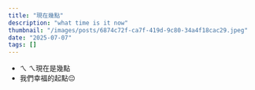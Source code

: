 ```yaml
---
title: "現在幾點"
description: "what time is it now"
thumbnail: "/images/posts/6874c72f-ca7f-419d-9c80-34a4f18cac29.jpeg"
date: "2025-07-07"
tags: []
---
```

- ㄟ ㄟ現在是幾點
- 我們幸福的起點😔
